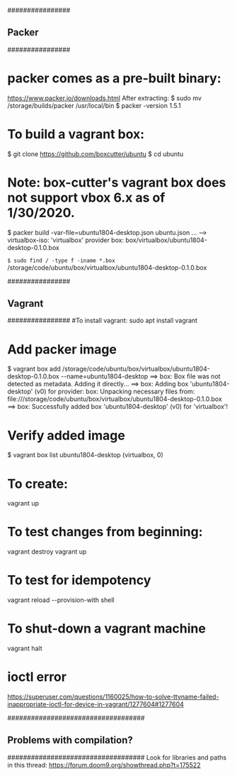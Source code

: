 ################
## Packer ######
################
# packer comes as a pre-built binary:
https://www.packer.io/downloads.html
After extracting:
$ sudo mv /storage/builds/packer /usr/local/bin
$ packer -version
1.5.1

# To build a vagrant box:
$ git clone https://github.com/boxcutter/ubuntu
$ cd ubuntu

# Note: box-cutter's vagrant box does not support vbox 6.x as of 1/30/2020.
$ packer build -var-file=ubuntu1804-desktop.json ubuntu.json
...
--> virtualbox-iso: 'virtualbox' provider box: box/virtualbox/ubuntu1804-desktop-0.1.0.box

`$ sudo find / -type f -iname *.box`
/storage/code/ubuntu/box/virtualbox/ubuntu1804-desktop-0.1.0.box

################
## Vagrant #####
################
#To install vagrant:
sudo apt install vagrant

# Add packer image
$ vagrant box add /storage/code/ubuntu/box/virtualbox/ubuntu1804-desktop-0.1.0.box --name=ubuntu1804-desktop
==> box: Box file was not detected as metadata. Adding it directly...
==> box: Adding box 'ubuntu1804-desktop' (v0) for provider:
    box: Unpacking necessary files from: file:///storage/code/ubuntu/box/virtualbox/ubuntu1804-desktop-0.1.0.box
==> box: Successfully added box 'ubuntu1804-desktop' (v0) for 'virtualbox'!

# Verify added image
$ vagrant box list
ubuntu1804-desktop (virtualbox, 0)

# To create:
vagrant up

# To test changes from beginning:
vagrant destroy
vagrant up

# To test for idempotency
vagrant reload --provision-with shell

# To shut-down a vagrant machine
vagrant halt

# ioctl error
https://superuser.com/questions/1160025/how-to-solve-ttyname-failed-inappropriate-ioctl-for-device-in-vagrant/1277604#1277604


###################################
## Problems with compilation? #####
###################################
Look for libraries and paths in this thread:
https://forum.doom9.org/showthread.php?t=175522

